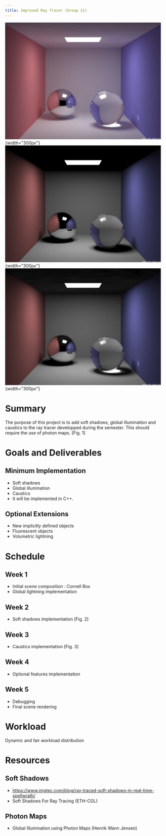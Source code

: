```yaml
---
title: Improved Ray Tracer (Group 21)
---
```


![Fig. 1](images/1-global-lightning.jpg){width="300px"}
![Fig. 2](images/2-soft-shadows.jpg){width="300px"}
![Fig. 3](images/3-caustics.jpg){width="300px"}

# Summary

The purpose of this project is to add soft shadows, global illumination and caustics to the ray tracer developped during the semester. This should require the use of photon maps. [Fig. 1]

# Goals and Deliverables
## Minimum Implementation
- Soft shadows
- Global illumination
- Caustics
- It will be implemented in C++.

## Optional Extensions
- New implicitly defined objects
- Fluorescent objects
- Volumetric lightning

# Schedule
## Week 1
- Initial scene composition : Cornell Box
- Global lightning implementation

## Week 2
- Soft shadows implementation [Fig. 2]

## Week 3
- Caustics implementation [Fig. 3]

## Week 4
- Optional features implementation

## Week 5
- Debugging
- Final scene rendering

# Workload
Dynamic and fair workload distribution

# Resources
## Soft Shadows
- https://www.imgtec.com/blog/ray-traced-soft-shadows-in-real-time-spellwrath/
- Soft Shadows For Ray Tracing (ETH-CGL)

## Photon Maps
- Global Illumination using Photon Maps (Henrik Wann Jensen)
